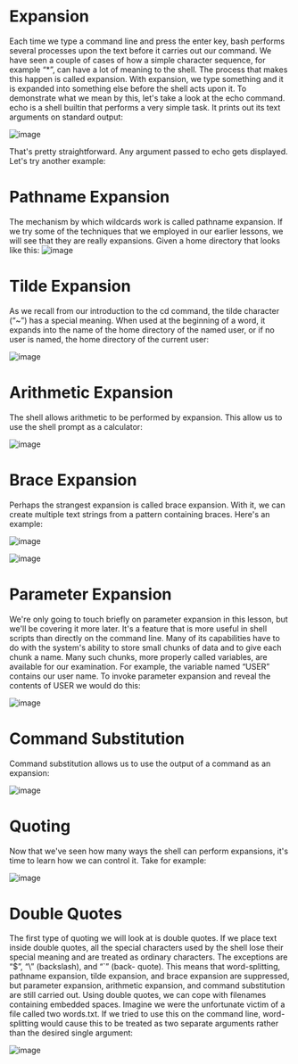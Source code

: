 # Expansion
Each time we type a command line and press the enter key, bash performs several processes upon the text before it carries out our command. We have seen a couple of cases of how a simple character sequence, for example “*”, can have a lot of meaning to the shell. The process that makes this happen is called expansion. With expansion, we type something and it is expanded into something else before the shell acts upon it. To demonstrate what we mean by this, let's take a look at the echo command. echo is a shell builtin that performs a very simple task. It prints out its text arguments on standard output:

![image](https://github.com/JoseCuevaRamos/Redes_Actividades_Jose_cueva/assets/150297438/8dcada01-b4c9-4a88-a2d2-bb4f77ef9b82)


That's pretty straightforward. Any argument passed to echo gets displayed. Let's try another example:
# Pathname Expansion
The mechanism by which wildcards work is called pathname expansion. If we try some of the techniques that we employed in our earlier lessons, we will see that they are really expansions. Given a home directory that looks like this:
![image](https://github.com/JoseCuevaRamos/Redes_Actividades_Jose_cueva/assets/150297438/ea5a8eaf-48c2-4959-83d0-734b3e86b6a1)


# Tilde Expansion
As we recall from our introduction to the cd command, the tilde character (“~”) has a special meaning. When used at the beginning of a word, it expands into the name of the home directory of the named user, or if no user is named, the home directory of the current user:

![image](https://github.com/JoseCuevaRamos/Redes_Actividades_Jose_cueva/assets/150297438/ed5520e3-4585-4237-9614-b422915b2755)


# Arithmetic Expansion
The shell allows arithmetic to be performed by expansion. This allow us to use the shell prompt as a calculator:

![image](https://github.com/JoseCuevaRamos/Redes_Actividades_Jose_cueva/assets/150297438/1c3c13ba-1849-441d-ab10-65f161261d88)


# Brace Expansion
Perhaps the strangest expansion is called brace expansion. With it, we can create multiple text strings from a pattern containing braces. Here's an example:

![image](https://github.com/JoseCuevaRamos/Redes_Actividades_Jose_cueva/assets/150297438/d57f9704-3c16-476b-8910-4c1ea640a78c)

![image](https://github.com/JoseCuevaRamos/Redes_Actividades_Jose_cueva/assets/150297438/34a4efcc-7b6e-496a-b570-453794f0dc80)



# Parameter Expansion
We're only going to touch briefly on parameter expansion in this lesson, but we'll be covering it more later. It's a feature that is more useful in shell scripts than directly on the command line. Many of its capabilities have to do with the system's ability to store small chunks of data and to give each chunk a name. Many such chunks, more properly called variables, are available for our examination. For example, the variable named “USER” contains our user name. To invoke parameter expansion and reveal the contents of USER we would do this:

![image](https://github.com/JoseCuevaRamos/Redes_Actividades_Jose_cueva/assets/150297438/97a2bffe-48c2-4af0-8d88-b6bdb603d76f)


# Command Substitution
Command substitution allows us to use the output of a command as an expansion:

![image](https://github.com/JoseCuevaRamos/Redes_Actividades_Jose_cueva/assets/150297438/cf6a971a-eb06-4f0c-bf9e-841da230fbab)


# Quoting
Now that we've seen how many ways the shell can perform expansions, it's time to learn how we can control it. Take for example:

![image](https://github.com/JoseCuevaRamos/Redes_Actividades_Jose_cueva/assets/150297438/b55ba33c-5a63-4d4a-b9bb-6582337da9a3)


# Double Quotes
The first type of quoting we will look at is double quotes. If we place text inside double quotes, all the special characters used by the shell lose their special meaning and are treated as ordinary characters. The exceptions are “$”, “\” (backslash), and “`” (back- quote). This means that word-splitting, pathname expansion, tilde expansion, and brace expansion are suppressed, but parameter expansion, arithmetic expansion, and command substitution are still carried out. Using double quotes, we can cope with filenames containing embedded spaces. Imagine we were the unfortunate victim of a file called two words.txt. If we tried to use this on the command line, word-splitting would cause this to be treated as two separate arguments rather than the desired single argument:

![image](https://github.com/JoseCuevaRamos/Redes_Actividades_Jose_cueva/assets/150297438/ae200ec5-f9f5-412b-a037-353d54709c6f)



